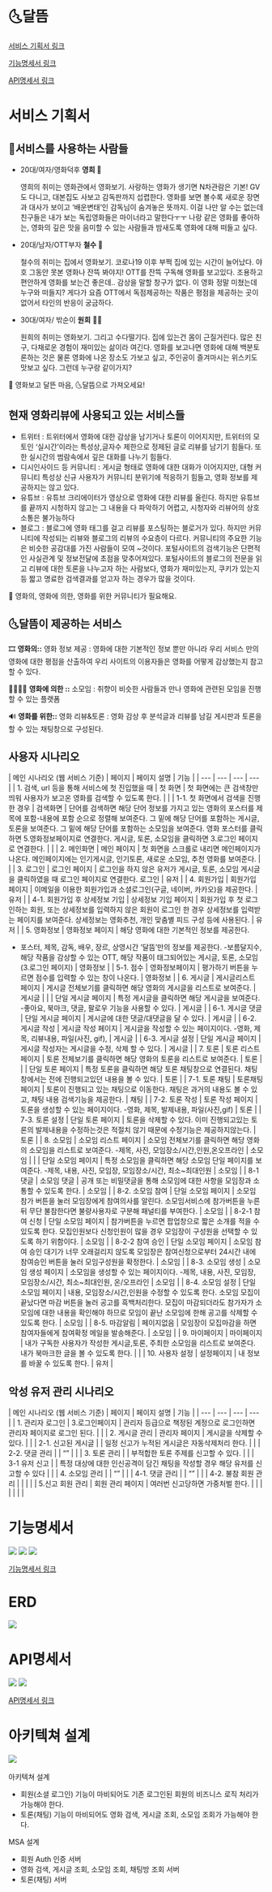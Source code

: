 

# 🌜달뜸 

<a href="https://www.notion.so/10060a5fedfe44a7aae0b016f46850c1">서비스 기획서 링크</a>

<a href="https://www.notion.so/d77662c21b244091ba3b8f554236bb8a">기능명세서 링크</a>

<a href="https://www.notion.so/API-68b0b8dfecb34b4aaafe785eada86e2f">API명세서 링크</a>

# 서비스 기획서

## 🤩서비스를 사용하는 사람들

- 20대/여자/영화덕후 **영희 👩**
    
    영희의 취미는 영화관에서 영화보기. 사랑하는 영화가 생기면 N차관람은 기본! GV도 다니고, 대본집도 사보고 감독판까지 섭렵한다. 영화를 보면 볼수록 새로운 장면과 대사가 보이고 ‘배운변태’인 감독님이 숨겨놓은 뜻까지. 이걸 나만 알 수는 없는데 친구들은 내가 보는 독립영화들은 마이너라고 말한다ㅜㅜ 나랑 같은 영화를 좋아하는, 영화의 깊은 맛을 음미할 수 있는 사람들과 밤새도록 영화에 대해 떠들고 싶다.
    
- 20대/남자/OTT부자 **철수 🧑**
    
    철수의 취미는 집에서 영화보기. 코로나19 이후 부쩍 집에 있는 시간이 늘어났다. 야호 그동안 못본 영화나 잔뜩 봐야지! OTT를 잔뜩 구독해 영화를 보고있다. 조용하고 편안하게 영화를 보는건 좋은데.. 감상을 말할 창구가 없다. 이 영화 정말 미쳤는데 누구와 떠들지? 게다가 요즘 OTT에서 독점제공하는 작품은 평점을 제공하는 곳이 없어서 타인의 반응이 궁금하다.
    
- 30대/여자/ 밖순이 **원희** 👩‍🦰
    
    원희의 취미는 영화보기. 그리고 수다떨기다. 집에 있는건 몸이 근질거린다. 많은 친구, 다채로운 경험이 재미있는 삶이라 여긴다. 영화를 보고나면 영화에 대해 백분토론하는 것은 물론 영화에 나온 장소도 가보고 싶고, 주인공이 즐겨마시는 위스키도 맛보고 싶다. 그런데 누구랑 같이가지?
    

<aside>
🍿 영화보고 달뜬 마음, 🌜달뜸으로 가져오세요!

</aside>

## 현재 영화리뷰에 사용되고 있는 서비스들

- 트위터 : 트위터에서 영화에 대한 감상을 남기거나 토론이 이어지지만, 트위터의 모토인  ‘실시간’이라는 특성상,글자수 제한으로 정제된 글로 리뷰를 남기기 힘들다. 또한 실시간의 범람속에서 깊은 대화를 나누기 힘들다.
- 디시인사이드 등 커뮤니티 : 게시글 형태로 영화에 대한 대화가 이어지지만, 대형 커뮤니티 특성상 신규 사용자가 커뮤니티 분위기에 적응하기 힘들고, 영화 정보를 제공하지는 않고 있다.
- 유튜브 : 유튜브 크리에이터가 영상으로 영화에 대한 리뷰를 올린다. 하지만 유튜브를 끝까지 시청하지 않고는 그 내용을 다 파악하기 어렵고, 시청자와 리뷰어의 상호 소통은 불가능하다
- 블로그 : 블로그에 영화 태그를 걸고 리뷰를 포스팅하는 블로거가 있다. 하지만 커뮤니티에 작성되는 리뷰와 블로그의 리뷰의 수요층이 다르다. 커뮤니티의 주요한 기능은 비슷한 공감대를 가진 사람들이 모여 ~것이다. 포털사이트의 검색기능은 단편적인 사실관계 및 정보전달에 초점을 맞추어져있다. 포털사이트의 블로그의 전문을 읽고 리뷰에 대한 토론을 나누고자 하는 사람보다, 영화가 재미있는지, 쿠키가 있는지 등 짧고 명료한 검색결과를 얻고자 하는 경우가 많을 것이다.

<aside>
🍿 영화의, 영화에 의한, 영화를 위한 커뮤니티가 필요해요.

</aside>

## 🌜달뜸이 제공하는 서비스

🎞 **영화의::** 영화 정보 제공 : 영화에 대한 기본적인 정보 뿐만 아니라 우리 서비스 만의 영화에 대한 평점을 산출하여 우리 사이트의 이용자들은 영화를 어떻게 감상했는지 참고할 수 있다.

👨‍👩‍👦‍👦 **영화에 의한 ::** 소모임 : 취향이 비슷한 사람들과 만나 영화에 관련된 모임을 진행할 수 있는 플랫폼

🔊 **영화를 위한::** 영화 리뷰&토론 : 영화 감상 후 분석글과 리뷰를 남길 게시판과 토론을 할 수 있는 채팅창으로 구성된다. 

## 사용자 시나리오

| 메인 시나리오
(웹 서비스 기준) | 페이지 | 페이지 설명 | 기능 |
| --- | --- | --- | --- |
| 1. 검색, url 등을 통해 서비스에 첫 진입했을 때 | 첫 화면 | 첫 화면에는 큰 검색창만 띄워 사용자가 보고온 영화를 검색할 수 있도록 한다. |  |
| 1-1. 첫 화면에서 검색을 진행한 경우 | 검색화면 | 단어를 검색하면 해당 단어 정보를 가지고 있는 영화의 포스터를 제목에 포함-내용에 포함 순으로 정렬해 보여준다. 
그 밑에 해당 단어를 포함하는 게시글, 토론을 보여준다.
그 밑에 해당 단어를 포함하는 소모임을 보여준다.
영화 포스터를 클릭하면 5.영화정보페이지로 연결한다.
게시글, 토론, 소모임을 클릭하면 3.로그인 페이지로 연결한다. |  |
| 2. 메인화면 | 메인 페이지 | 첫 화면을 스크롤로 내리면 메인페이지가 나온다. 메인페이지에는 인기게시글, 인기토론, 새로운 소모임, 추천 영화를 보여준다.  |  |
| 3. 로그인 | 로그인 페이지 | 로그인을 하지 않은 유저가 게시글, 토론, 소모임 게시글을 클릭하였을 때 로그인 페이지로 연결한다.
로그인 | 유저 |
| 4. 회원가입 | 회원가입 페이지 | 이메일을 이용한 회원가입과 소셜로그인(구글, 네이버, 카카오)을 제공한다.  | 유저 |
| 4-1. 회원가입 후 상세정보 기입 | 상세정보 기입 페이지 | 회원가입 후 첫 로그인하는 회원, 또는 상세정보를 입력하지 않은 회원이 로그인 한 경우 상세정보를 입력받는 페이지를 보여준다. 상세정보는 영화추천, 개인 맞춤별 피드 구성 등에 사용된다. | 유저 |
| 5. 영화정보 | 영화정보 페이지  | 해당 영화에 대한 기본적인 정보를 제공한다. 
- 포스터, 제목, 감독, 배우, 장르, 상영시간
’달뜸’만의 정보를 제공한다.
-보름달지수, 해당 작품을 감상할 수 있는 OTT, 해당 작품이 태그되어있는 게시글, 토론, 소모임(3.로그인 페이지) | 영화정보 |
| 5-1. 점수 | 영화정보페이지 | 평가하기 버튼을 누르면 점수를 입력할 수 있는 창이 나온다.   | 영화정보 |
| 6. 게시글 | 게시글리스트 페이지 | 게시글 전체보기를 클릭하면 해당 영화의 게시글을 리스트로 보여준다. | 게시글 |
|  | 단일 게시글 페이지  | 특정 게시글을 클릭하면 해당 게시글을 보여준다. 
-좋아요, 북마크, 댓글, 팔로우 기능을 사용할 수 있다. | 게시글 |
| 6-1. 게시글 댓글 | 단일 게시글 페이지 | 게시글에 대한 댓글/대댓글을 달 수 있다.  | 게시글 |
| 6-2. 게시글 작성 | 게시글 작성 페이지 | 게시글을 작성할 수 있는 페이지이다.
-영화, 제목, 리뷰내용, 파일(사진, gif),  | 게시글 |
| 6-3. 게시글 설정 | 단일 게시글 페이지 | 게시글 작성자는 게시글을 수정, 삭제 할 수 있다.  | 게시글 |
| 7. 토론 | 토론 리스트 페이지 | 토론 전체보기를 클릭하면 해당 영화의 토론을 리스트로 보여준다. | 토론              |
|  | 단일 토론 페이지 | 특정 토론을 클릭하면 해당 토론 채팅창으로 연결된다. 
채팅창에서는 전에 진행되고있던 내용을 볼 수 있다. | 토론 |
| 7-1. 토론 채팅 | 토론채팅 페이지 | 토론이 진행되고 있는 채팅으로 이동한다. 채팅은 과거의 내용도 볼 수 있고, 채팅 내용 검색기능을 제공한다. | 채팅 |
| 7-2. 토론 작성 | 토론 작성 페이지 | 토론을 생성할 수 있는 페이지이다.
-영화, 제목, 발제내용, 파일(사진,gif) | 토론 |
| 7-3. 토론 설정  | 단일 토론 페이지 | 토론을 삭제할 수 있다. 이미 진행되고있는 토론의 발제내용을 수정하는것은 적절치 않기 때문에 수정기능은 제공하지않는다. | 토론 |
| 8. 소모임 | 소모임 리스트 페이지 | 소모임 전체보기를 클릭하면 해당 영화의 소모임을 리스트로 보여준다.
-제목, 사진, 모임장소/시간,인원,온오프라인 | 소모임 |
|  | 단일 소모임 페이지 | 특정 소모임을 클릭하면 해당 소모임 단일 페이지를 보여준다.
-제목, 내용, 사진, 모임장, 모임장소/시간, 최소~최대인원 | 소모임 |
| 8-1 댓글 | 소모임 댓글 | 공개 또는 비밀댓글을 통해 소모임에 대한 사항을 모임장과 소통할 수 있도록 한다. | 소모임 |
| 8-2. 소모임 참여 | 단일 소모임 페이지 | 소모임 참가 버튼을 눌러 모임장에게 참여의사를 알린다. 소모임서비스에 참가버튼을 누른 뒤 무단 불참한다면 불량사용자로 구분해 패널티를 부여한다. | 소모임 |
| 8-2-1 참여 신청 | 단일 소모임 페이지 | 참가버튼을 누르면 팝업창으로 짧은 소개를 적을 수 있도록 한다. 모집인원보다 신청인원이 많을 경우 모임장이 구성원을 선택할 수 있도록 하기 위함이다.  | 소모임 |
| 8-2-2 참여 승인 | 단일 소모임 페이지 | 소모임 참여 승인 대기가 너무 오래걸리지 않도록 모임장은 참여신청으로부터 24시간 내에 참여승인 버튼을 눌러 모임구성원을 확정한다. | 소모임 |
| 8-3. 소모임 생성 | 소모임 생성 페이지 | 소모임을 생성할 수 있는 페이지이다. 
-제목, 내용, 사진, 모임장, 모임장소/시간, 최소~최대인원, 온/오프라인 | 소모임 |
| 8-4. 소모임 설정 | 단일 소모임 페이지 | 내용, 모임장소/시간,인원을 수정할 수 있도록 한다.
소모임 모집이 끝났다면 마감 버튼을 눌러 공고를 흑백처리한다.
모집이 마감되더라도 참가자가 소모임에 대한 내용을 확인해야 하므로 모임이 끝난 소모임에 한해 공고를 삭제할 수 있도록 한다. | 소모임 |
| 8-5. 마감알림 | 페이지없음 | 모임장이 모집마감을 하면 참여자들에게 참여확정 메일을 발송해준다. | 소모임 |
| 9. 마이페이지 | 마이페이지 | 내가 구독한 사용자가 작성한 게시글,토론, 주최한 소모임을 리스트로 보여준다. 
내가 북마크한 글을 볼 수 있도록 한다. |  |
| 10. 사용자 설정 | 설정페이지 | 내 정보를 바꿀 수 있도록 한다.  | 유저 |

## 악성 유저 관리 시나리오

| 메인 시나리오
(웹 서비스 기준) | 페이지  | 페이지 설명 | 기능 |
| --- | --- | --- | --- |
| 1. 관리자 로그인 | 3.로그인페이지 | 관리자 등급으로 책정된 계정으로 로그인하면 관리자 페이지로 로그인 된다. |  |
| 2. 게시글 관리 | 관리자 페이지 | 게시글을 삭제할 수 있다. |  |
| 2-1. 신고된 게시글 |  | 일정 신고가 누적된 게시글은 자동삭제처리 한다. |  |
| 2-2. 댓글 관리 |  | “” |  |
| 3. 토론 관리 |  | 부적합한 토론 주제를 신고할 수 있다. |  |
| 3-1 유저 신고 |  | 특정 대상에 대한 인신공격이 담긴 채팅을 작성할 경우 해당 유저를 신고할 수 있다  |  |
| 4. 소모임 관리 |  | “” |  |
| 4-1. 댓글 관리 |  | “” |  |
| 4-2. 불참 회원 관리 |  |  |  |
| 5.신고 회원 관리 | 회원 관리 페이지 | 여러번 신고당하면 가중처벌 한다. |  |
|  |  |  |  |



# 기능명세서

<img src="docs/img/기능명세서1.PNG">
<img src="docs/img/기능명세서2.PNG">
<img src="docs/img/기능명세서3.PNG">

<a href="https://www.notion.so/d77662c21b244091ba3b8f554236bb8a">기능명세서 링크</a>


# ERD
<img src="docs/img/ERD.png">

# API명세서


<img src="docs/img/API명세서1.PNG">
<img src="docs/img/API명세서2.PNG">

<a href="https://www.notion.so/API-68b0b8dfecb34b4aaafe785eada86e2f">API명세서 링크</a>

# 아키텍쳐 설계

<img src="docs/img/아키텍쳐설계.png">
<br>
<br>
아키텍쳐 설계

- 회원(소셜 로그인) 기능이 마비되어도 기존 로그인된 회원의 비즈니스 로직 처리가 가능해야 한다.
- 토론(채팅) 기능이 마비되어도 영화 검색, 게시글 조회, 소모임 조회가 가능해야 한다.

MSA 설계

- 회원 Auth 인증 서버
- 영화 검색, 게시글 조회, 소모임 조회, 채팅방 조회 서버
- 토론(채팅) 서버